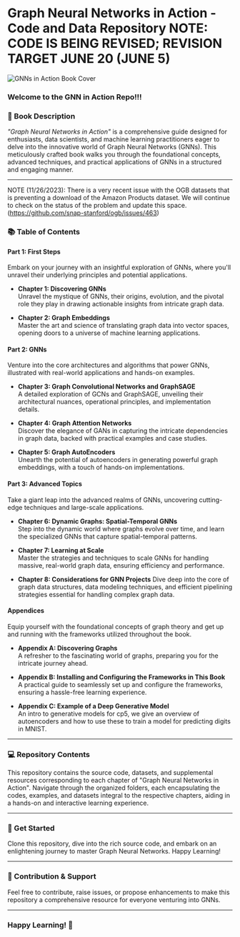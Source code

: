 # Graph Neural Networks in Action - Code and Data Repository NOTE: CODE IS BEING REVISED; REVISION TARGET JUNE 20 (JUNE 5)

![GNNs in Action Book Cover](https://user-images.githubusercontent.com/48742689/271723330-80f40fcc-72da-4541-9651-82a787403d63.jpg)

### Welcome to the GNN in Action Repo!!!

### 📘 Book Description

_"Graph Neural Networks in Action"_ is a comprehensive guide designed for enthusiasts, data scientists, and machine learning practitioners eager to delve into the innovative world of Graph Neural Networks (GNNs). This meticulously crafted book walks you through the foundational concepts, advanced techniques, and practical applications of GNNs in a structured and engaging manner.

---
NOTE (11/26/2023): There is a very recent issue with the OGB datasets that is preventing a download of the Amazon Products dataset. We will continue to check on the status of the problem and update this space.
(https://github.com/snap-stanford/ogb/issues/463)

### 📚 Table of Contents

#### Part 1: First Steps
Embark on your journey with an insightful exploration of GNNs, where you'll unravel their underlying principles and potential applications.

- **Chapter 1: Discovering GNNs**  
Unravel the mystique of GNNs, their origins, evolution, and the pivotal role they play in drawing actionable insights from intricate graph data.

- **Chapter 2: Graph Embeddings**  
Master the art and science of translating graph data into vector spaces, opening doors to a universe of machine learning applications.

#### Part 2: GNNs
Venture into the core architectures and algorithms that power GNNs, illustrated with real-world applications and hands-on examples.

- **Chapter 3: Graph Convolutional Networks and GraphSAGE**  
A detailed exploration of GCNs and GraphSAGE, unveiling their architectural nuances, operational principles, and implementation details.

- **Chapter 4: Graph Attention Networks**  
Discover the elegance of GANs in capturing the intricate dependencies in graph data, backed with practical examples and case studies.

- **Chapter 5: Graph AutoEncoders**  
Unearth the potential of autoencoders in generating powerful graph embeddings, with a touch of hands-on implementations.

#### Part 3: Advanced Topics
Take a giant leap into the advanced realms of GNNs, uncovering cutting-edge techniques and large-scale applications.

- **Chapter 6: Dynamic Graphs: Spatial-Temporal GNNs**  
Step into the dynamic world where graphs evolve over time, and learn the specialized GNNs that capture spatial-temporal patterns.

- **Chapter 7: Learning at Scale**  
Master the strategies and techniques to scale GNNs for handling massive, real-world graph data, ensuring efficiency and performance.

- **Chapter 8: Considerations for GNN Projects**
Dive deep into the core of graph data structures, data modeling techniques, and efficient pipelining strategies essential for handling complex graph data.

#### Appendices
Equip yourself with the foundational concepts of graph theory and get up and running with the frameworks utilized throughout the book.

- **Appendix A: Discovering Graphs**  
A refresher to the fascinating world of graphs, preparing you for the intricate journey ahead.

- **Appendix B: Installing and Configuring the Frameworks in This Book**  
A practical guide to seamlessly set up and configure the frameworks, ensuring a hassle-free learning experience.

- **Appendix C: Example of a Deep Generative Model**  
An intro to generative models for cp5, we give an overview of autoencoders and how to use these to train a model for predicting digits in MNIST. 



---

### 💻 Repository Contents

This repository contains the source code, datasets, and supplemental resources corresponding to each chapter of "Graph Neural Networks in Action". Navigate through the organized folders, each encapsulating the codes, examples, and datasets integral to the respective chapters, aiding in a hands-on and interactive learning experience.

---

### 📖 Get Started

Clone this repository, dive into the rich source code, and embark on an enlightening journey to master Graph Neural Networks. Happy Learning!

---

### 👥 Contribution & Support

Feel free to contribute, raise issues, or propose enhancements to make this repository a comprehensive resource for everyone venturing into GNNs.

---

### Happy Learning! 🚀
